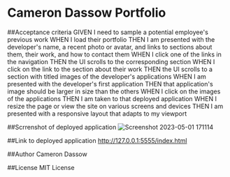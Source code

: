 # Cameron Dassow Portfolio

##Acceptance criteria 
GIVEN I need to sample a potential employee's previous work
WHEN I load their portfolio
THEN I am presented with the developer's name, a recent photo or avatar, and links to sections about them, their work, and how to contact them
WHEN I click one of the links in the navigation
THEN the UI scrolls to the corresponding section
WHEN I click on the link to the section about their work
THEN the UI scrolls to a section with titled images of the developer's applications
WHEN I am presented with the developer's first application
THEN that application's image should be larger in size than the others
WHEN I click on the images of the applications
THEN I am taken to that deployed application
WHEN I resize the page or view the site on various screens and devices
THEN I am presented with a responsive layout that adapts to my viewport

##Scrrenshot of deployed application 
![Screenshot 2023-05-01 171114](https://user-images.githubusercontent.com/117694198/235540443-6d914904-fec1-4337-81e7-a386117a8013.jpg)

##Link to deployed application
http://127.0.0.1:5555/index.html

##Author
Cameron Dassow

##License
MIT License
